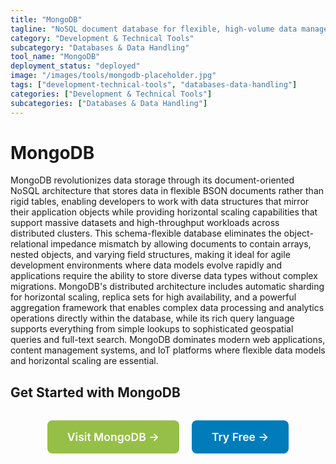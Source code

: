 ```yaml
---
title: "MongoDB"
tagline: "NoSQL document database for flexible, high-volume data management"
category: "Development & Technical Tools"
subcategory: "Databases & Data Handling"
tool_name: "MongoDB"
deployment_status: "deployed"
image: "/images/tools/mongodb-placeholder.jpg"
tags: ["development-technical-tools", "databases-data-handling"]
categories: ["Development & Technical Tools"]
subcategories: ["Databases & Data Handling"]
---
```


# MongoDB

MongoDB revolutionizes data storage through its document-oriented NoSQL architecture that stores data in flexible BSON documents rather than rigid tables, enabling developers to work with data structures that mirror their application objects while providing horizontal scaling capabilities that support massive datasets and high-throughput workloads across distributed clusters. This schema-flexible database eliminates the object-relational impedance mismatch by allowing documents to contain arrays, nested objects, and varying field structures, making it ideal for agile development environments where data models evolve rapidly and applications require the ability to store diverse data types without complex migrations. MongoDB's distributed architecture includes automatic sharding for horizontal scaling, replica sets for high availability, and a powerful aggregation framework that enables complex data processing and analytics operations directly within the database, while its rich query language supports everything from simple lookups to sophisticated geospatial queries and full-text search. MongoDB dominates modern web applications, content management systems, and IoT platforms where flexible data models and horizontal scaling are essential.

## Get Started with MongoDB

<div style="text-align: center; margin: 2rem 0;">
  <a href="https://www.mongodb.com" target="_blank" rel="noopener noreferrer" style="display: inline-block; background: #96BF47; color: white; padding: 1rem 2rem; text-decoration: none; border-radius: 8px; font-weight: 600; font-size: 1.1rem; margin-right: 1rem;">Visit MongoDB →</a>
  <a href="https://www.mongodb.com/try" target="_blank" rel="noopener noreferrer" style="display: inline-block; background: #007cba; color: white; padding: 1rem 2rem; text-decoration: none; border-radius: 8px; font-weight: 600; font-size: 1.1rem;">Try Free →</a>
</div>